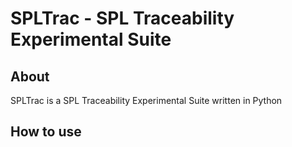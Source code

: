 # SPLTrac - SPL Traceability Experimental Suite

## About
SPLTrac is a SPL Traceability Experimental Suite written in Python

## How to use
